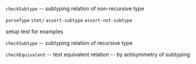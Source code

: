 `checkSubtype` -- subtyping relation of non-recursive type

`parseType`
`stmt/`
`assert-subtype`
`assert-not-subtype`

setup test for examples

`checkSubtype` -- subtyping relation of recursive type

`checkEquivalent` -- test equivalent relation -- by antisymmetry of subtyping
